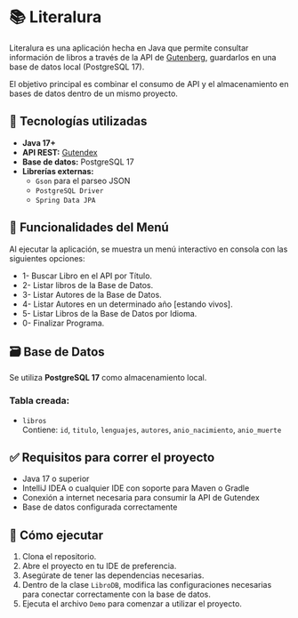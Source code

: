 # 📚 Literalura

Literalura es una aplicación hecha en Java que permite consultar información de libros a través de la API de [Gutenberg](https://gutendex.com/), guardarlos en una base de datos local (PostgreSQL 17).  

El objetivo principal es combinar el consumo de API y el almacenamiento en bases de datos dentro de un mismo proyecto.


## 🧰 Tecnologías utilizadas
- **Java 17+**
- **API REST:** [Gutendex](https://gutendex.com/)
- **Base de datos:** PostgreSQL 17
- **Librerías externas:**
  - `Gson` para el parseo JSON
  - `PostgreSQL Driver `
  - `Spring Data JPA`


## 🧪 Funcionalidades del Menú
Al ejecutar la aplicación, se muestra un menú interactivo en consola con las siguientes opciones:
- 1- Buscar Libro en el API por Título.
- 2- Listar libros de la Base de Datos.
- 3- Listar Autores de la Base de Datos.
- 4- Listar Autores en un determinado año [estando vivos].
- 5- Listar Libros de la Base de Datos por Idioma.
- 0- Finalizar Programa.

## 🗃️ Base de Datos
Se utiliza **PostgreSQL 17** como almacenamiento local.

### Tabla creada:
- `libros`  
  Contiene: `id`, `titulo`, `lenguajes`, `autores`, `anio_nacimiento`, `anio_muerte`

## ✅ Requisitos para correr el proyecto
- Java 17 o superior  
- IntelliJ IDEA o cualquier IDE con soporte para Maven o Gradle  
- Conexión a internet necesaria para consumir la API de Gutendex 
- Base de datos configurada correctamente  

## 🚀 Cómo ejecutar
1. Clona el repositorio.  
2. Abre el proyecto en tu IDE de preferencia.  
3. Asegúrate de tener las dependencias necesarias.  
4. Dentro de la clase `LibroDB`, modifica las configuraciones necesarias para conectar correctamente con la base de datos.  
5. Ejecuta el archivo `Demo` para comenzar a utilizar el proyecto.  

